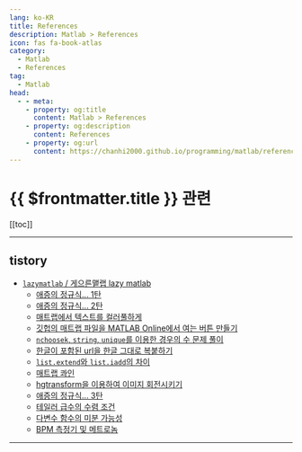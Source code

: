```yaml
---
lang: ko-KR
title: References
description: Matlab > References
icon: fas fa-book-atlas
category: 
  - Matlab
  - References
tag: 
  - Matlab
head:
  - - meta:
    - property: og:title
      content: Matlab > References
    - property: og:description
      content: References
    - property: og:url
      content: https://chanhi2000.github.io/programming/matlab/references.html
---
```


# {{ $frontmatter.title }} 관련

[[toc]]

---

## tistory

- [`lazymatlab` / 게으른맽랩 lazy matlab](https://lazymatlab.tistory.com/m/)
  - [애증의 정규식... 1탄](https://lazymatlab.tistory.com/m/233)
  - [애증의 정규식... 2탄](https://lazymatlab.tistory.com/m/238)
  - [매트랩에서 텍스트를 컬러풀하게](https://lazymatlab.tistory.com/m/240)
  - [깃헙의 매트랩 파일을 MATLAB Online에서 여는 버튼 만들기](https://lazymatlab.tistory.com/m/244)
  - [`nchoosek`, `string`, `unique`를 이용한 경우의 수 문제 풀이](https://lazymatlab.tistory.com/m/250)
  - [한글이 포함된 url을 한글 그대로 복붙하기](https://lazymatlab.tistory.com/m/251)
  - [`list.extend`와 `list.iadd`의 차이](https://lazymatlab.tistory.com/m/258)
  - [매트랩 콰인](https://lazymatlab.tistory.com/m/280)
  - [hgtransform을 이용하여 이미지 회전시키기](https://lazymatlab.tistory.com/m/287)
  - [애증의 정규식... 3탄](https://lazymatlab.tistory.com/m/290)
  - [테일러 급수의 수렴 조건](https://lazymatlab.tistory.com/m/291)
  - [다변수 함수의 미분 가능성](https://lazymatlab.tistory.com/m/292)
  - [BPM 측정기 및 메트로놈](https://lazymatlab.tistory.com/m/294)
  <!-- END: lazymatlab -->
<!-- END: tistory.com -->

---

<TagLinks />
